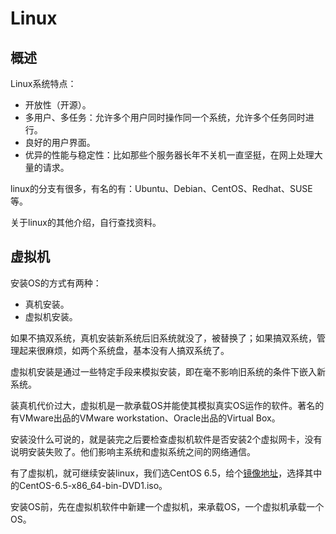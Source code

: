 # Linux



## 概述

Linux系统特点：

- 开放性（开源）。
- 多用户、多任务：允许多个用户同时操作同一个系统，允许多个任务同时进行。
- 良好的用户界面。
- 优异的性能与稳定性：比如那些个服务器长年不关机一直坚挺，在网上处理大量的请求。

linux的分支有很多，有名的有：Ubuntu、Debian、CentOS、Redhat、SUSE等。

关于linux的其他介绍，自行查找资料。

## 虚拟机

安装OS的方式有两种：

- 真机安装。
- 虚拟机安装。

如果不搞双系统，真机安装新系统后旧系统就没了，被替换了；如果搞双系统，管理起来很麻烦，如两个系统盘，基本没有人搞双系统了。

虚拟机安装是通过一些特定手段来模拟安装，即在毫不影响旧系统的条件下嵌入新系统。

装真机代价过大，虚拟机是一款承载OS并能使其模拟真实OS运作的软件。著名的有VMware出品的VMware workstation、Oracle出品的Virtual Box。

安装没什么可说的，就是装完之后要检查虚拟机软件是否安装2个虚拟网卡，没有说明安装失败了。他们影响主系统和虚拟系统之间的网络通信。

有了虚拟机，就可继续安装linux，我们选CentOS 6.5，给个[镜像地址](https://mirrors.tuna.tsinghua.edu.cn/centos-vault/6.5/isos/x86_64/)，选择其中的CentOS-6.5-x86_64-bin-DVD1.iso。

安装OS前，先在虚拟机软件中新建一个虚拟机，来承载OS，一个虚拟机承载一个OS。
